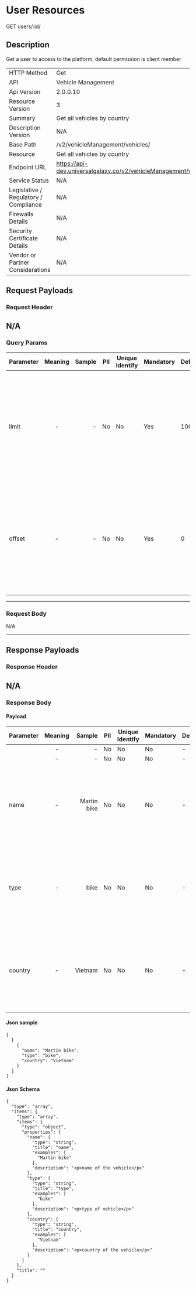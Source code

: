# User Resources

GET users/:id/

## Description

Get a user to access to the platform, default permission is client member

|                                       |                                                 |
| ------------------------------------- | ----------------------------------------------- |
| HTTP Method                           | Get                                         |
| API                                   | Vehicle Management                                           |
| Api Version                           | 2.0.0.10                                         |
| Resource Version                      | 3                                               |
| Summary                               | Get all vehicles by country                                      |
| Description Version                   | N/A |
| Base Path                             | /v2/vehicleManagement/vehicles/                                     |
| Resource                              | Get all vehicles by country                                      |
| Endpoint URL                          | https://api-dev.universalgalaxy.co/v2/vehicleManagement/vehicles/              |
| Service Status                        | N/A                                         |
| Legislative / Regulatory / Compliance | N/A                                             |
| Firewalls Details                     | N/A                                             |
| Security Certificate Details          | N/A                                             |
| Vendor or Partner Considerations      | N/A                                            |

## Request Payloads

### Request Header


N/A
---

### Query Params



| Parameter | Meaning | Sample | PII | Unique Identify | Mandatory | Default | Details |
| ------------- | :-----: | -----: | --- | --------------- | --------- | ------- | ------------------ |
| limit | - |  -   |  No | No | Yes | 100 | Data Type : integer<br> Mininum :  - <br> Exclusive Minimum : No<br> Maximum :  - <br> Exclusive Maximum : No<br> Multiple Of :  - <br>  |
| offset | - |  -   |  No | No | Yes | 0 | Data Type : integer<br> Mininum :  - <br> Exclusive Minimum : No<br> Maximum :  - <br> Exclusive Maximum : No<br> Multiple Of :  - <br>  |


---

### Request Body

N/A

---

## Response Payloads

### Response Header


N/A
---

### Response Body

#### Payload 



| Parameter | Meaning | Sample | PII | Unique Identify | Mandatory | Default | Details |
| ------------- | :-----: | -----: | --- | --------------- | --------- | ------- | ------------------ |
|  | - |  -   |  No | No | No |  -  |  |
|  | - |  -   |  No | No | No |  -  |  |
| name | - | Martin bike  |  No | No | No |  -  | Data Type : string<br> Min. length :  - <br> Max. length : No<br> Regex :  - <br>  |
| type | - | bike  |  No | No | No |  -  | Data Type : string<br> Min. length :  - <br> Max. length : No<br> Regex :  - <br>  |
| country | - | Vietnam  |  No | No | No |  -  | Data Type : string<br> Min. length :  - <br> Max. length : No<br> Regex :  - <br>  |




#### Json sample
```
[
  [
    {
      "name": "Martin bike",
      "type": "bike",
      "country": "Vietnam"
    }
  ]
]
```



#### Json Schema
```
{
  "type": "array",
  "items": {
    "type": "array",
    "items": {
      "type": "object",
      "properties": {
        "name": {
          "type": "string",
          "title": "name",
          "examples": [
            "Martin bike"
          ],
          "description": "<p>name of the vehicle</p>"
        },
        "type": {
          "type": "string",
          "title": "type",
          "examples": [
            "bike"
          ],
          "description": "<p>type of vehicle</p>"
        },
        "country": {
          "type": "string",
          "title": "country",
          "examples": [
            "Vietnam"
          ],
          "description": "<p>country of the vehicle</p>"
        }
      }
    },
    "title": ""
  }
}
```

